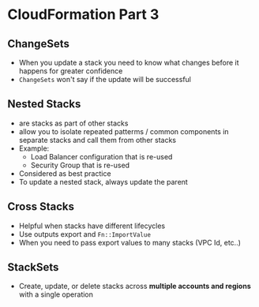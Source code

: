 # CloudFormation Part 3

## ChangeSets
* When you update a stack you need to know what changes before it happens for greater confidence
* `ChangeSets` won't say if the update will be successful


## Nested Stacks
* are stacks as part of other stacks
* allow you to isolate repeated patterms / common components in separate stacks and call them from other stacks
* Example:
  * Load Balancer configuration that is re-used
  * Security Group that is re-used
* Considered as best practice
* To update a nested stack, always update the parent

## Cross Stacks
* Helpful when stacks have different lifecycles
* Use outputs export and `Fn::ImportValue`
* When you need to pass export values to many stacks (VPC Id, etc..)

## StackSets
* Create, update, or delete stacks across **multiple accounts and regions** with a single operation